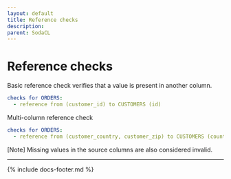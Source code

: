 ```yaml
---
layout: default
title: Reference checks
description: 
parent: SodaCL
---
```


# Reference checks

Basic reference check verifies that a value is present in another column.
```yaml
checks for ORDERS:
  - reference from (customer_id) to CUSTOMERS (id)
```

Multi-column reference check
```yaml
checks for ORDERS:
  - reference from (customer_country, customer_zip) to CUSTOMERS (country, zip)
```

[Note] Missing values in the source columns are also considered invalid.

---
{% include docs-footer.md %}